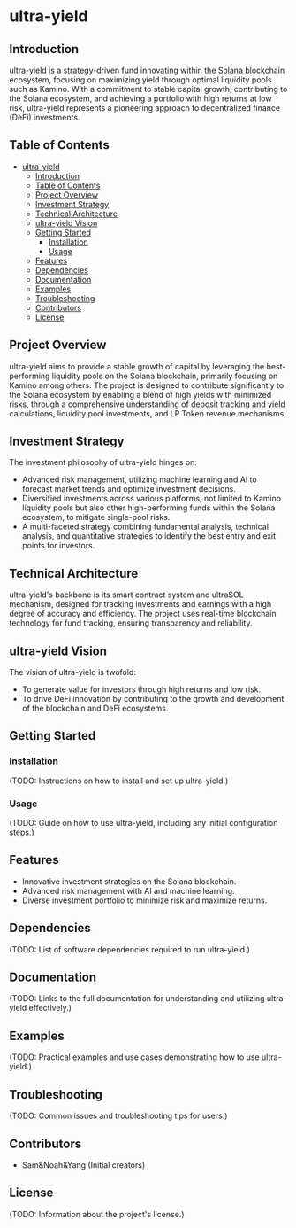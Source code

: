# ultra-yield

## Introduction
ultra-yield is a strategy-driven fund innovating within the Solana blockchain ecosystem, focusing on maximizing yield through optimal liquidity pools such as Kamino. With a commitment to stable capital growth, contributing to the Solana ecosystem, and achieving a portfolio with high returns at low risk, ultra-yield represents a pioneering approach to decentralized finance (DeFi) investments.

## Table of Contents
- [ultra-yield](#ultra-yield)
  - [Introduction](#introduction)
  - [Table of Contents](#table-of-contents)
  - [Project Overview](#project-overview)
  - [Investment Strategy](#investment-strategy)
  - [Technical Architecture](#technical-architecture)
  - [ultra-yield Vision](#ultra-yield-vision)
  - [Getting Started](#getting-started)
    - [Installation](#installation)
    - [Usage](#usage)
  - [Features](#features)
  - [Dependencies](#dependencies)
  - [Documentation](#documentation)
  - [Examples](#examples)
  - [Troubleshooting](#troubleshooting)
  - [Contributors](#contributors)
  - [License](#license)

## Project Overview
ultra-yield aims to provide a stable growth of capital by leveraging the best-performing liquidity pools on the Solana blockchain, primarily focusing on Kamino among others. The project is designed to contribute significantly to the Solana ecosystem by enabling a blend of high yields with minimized risks, through a comprehensive understanding of deposit tracking and yield calculations, liquidity pool investments, and LP Token revenue mechanisms.

## Investment Strategy
The investment philosophy of ultra-yield hinges on:
- Advanced risk management, utilizing machine learning and AI to forecast market trends and optimize investment decisions.
- Diversified investments across various platforms, not limited to Kamino liquidity pools but also other high-performing funds within the Solana ecosystem, to mitigate single-pool risks.
- A multi-faceted strategy combining fundamental analysis, technical analysis, and quantitative strategies to identify the best entry and exit points for investors.

## Technical Architecture
ultra-yield's backbone is its smart contract system and ultraSOL mechanism, designed for tracking investments and earnings with a high degree of accuracy and efficiency. The project uses real-time blockchain technology for fund tracking, ensuring transparency and reliability.

## ultra-yield Vision
The vision of ultra-yield is twofold:
- To generate value for investors through high returns and low risk.
- To drive DeFi innovation by contributing to the growth and development of the blockchain and DeFi ecosystems.

## Getting Started
### Installation
(TODO: Instructions on how to install and set up ultra-yield.)

### Usage
(TODO: Guide on how to use ultra-yield, including any initial configuration steps.)

## Features
- Innovative investment strategies on the Solana blockchain.
- Advanced risk management with AI and machine learning.
- Diverse investment portfolio to minimize risk and maximize returns.

## Dependencies
(TODO: List of software dependencies required to run ultra-yield.)

## Documentation
(TODO: Links to the full documentation for understanding and utilizing ultra-yield effectively.)

## Examples
(TODO: Practical examples and use cases demonstrating how to use ultra-yield.)

## Troubleshooting
(TODO: Common issues and troubleshooting tips for users.)

## Contributors
- Sam&Noah&Yang (Initial creators)

## License
(TODO: Information about the project's license.)

